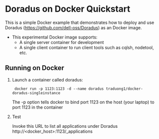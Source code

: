 Doradus on Docker Quickstart
============================

This is a simple Docker example that demonstrates how to deploy and use Doradus (https://github.com/dell-oss/Doradus) as an Docker image.

- This experimental Docker image supports: 
	- A single server container for development
	- A single client container to run client tools such as cqlsh, nodetool, etc.



Running on Docker
----------------

1. Launch a container called doradus:

		docker run -p 1123:1123 -d --name doradus traduong1/docker-doradus-singleinstance
   The -p option tells docker to bind port 1123 on the host (your laptop) to port 1123 in the container

2. Test

   Invoke this URL to list all applications under Doradus
   		http://<docker_host>:1123/_applications